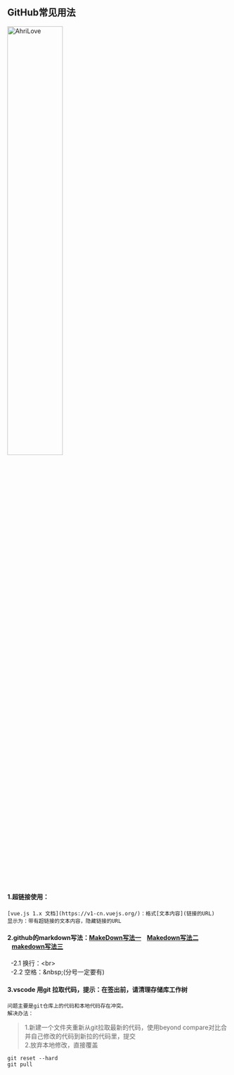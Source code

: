 ## GitHub常见用法

 <img src="http://pic1.win4000.com/mobile/2019-09-19/5d83307505cc9.jpg" height=50% width=50% title="AhriLove"><br>
 
#### 1.超链接使用：
	[vue.js 1.x 文档](https://v1-cn.vuejs.org/)：格式[文本内容](链接的URL)
	显示为：带有超链接的文本内容，隐藏链接的URL
	
#### 2.github的markdown写法：[MakeDown写法一](https://blog.csdn.net/BlueAmerTJ/article/details/51556308) &nbsp;&nbsp; [Makedown写法二](https://www.jianshu.com/p/40ba812dd973) &nbsp;&nbsp;&nbsp;[makedown写法三](https://www.jianshu.com/p/191d1e21f7ed)
   &nbsp;&nbsp;-2.1 换行：\<br> <br>
   &nbsp;&nbsp;-2.2 空格：\&nbsp;(分号一定要有)
   
#### 3.vscode 用git 拉取代码，提示：在签出前，请清理存储库工作树
	问题主要是git仓库上的代码和本地代码存在冲突。
	解决办法：
  >1.新建一个文件夹重新从git拉取最新的代码，使用beyond compare对比合并自己修改的代码到新拉的代码里，提交<br>
  >2.放弃本地修改，直接覆盖
  
	git reset --hard
	git pull
	


	
